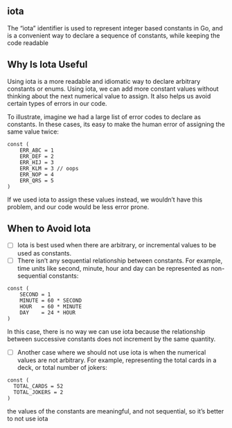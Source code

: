 
## iota 
The “iota” identifier is used to represent integer based constants in Go, and is a convenient way to declare a sequence of constants, while keeping the code readable

## Why Is Iota Useful

Using iota is a more readable and idiomatic way to declare arbitrary constants or enums.
Using iota, we can add more constant values without thinking about the next numerical value to assign.
It also helps us avoid certain types of errors in our code.

To illustrate, imagine we had a large list of error codes to declare as constants. In these cases, its easy to make the human error of assigning the same value twice:
```
const (
	ERR_ABC = 1
	ERR_DEF = 2
	ERR_HIJ = 3
	ERR_KLM = 3 // oops
	ERR_NOP = 4
	ERR_QRS = 5
)
```
If we used iota to assign these values instead, we wouldn’t have this problem, and our code would be less error prone.

## When to Avoid Iota 

- [ ] Iota is best used when there are arbitrary, or incremental values to be used as constants.
- [ ] There isn’t any sequential relationship between constants. For example, time units like second, minute, hour and day can be represented as non-sequential constants:
```
const (
	SECOND = 1
	MINUTE = 60 * SECOND
	HOUR   = 60 * MINUTE
	DAY    = 24 * HOUR
)
```
In this case, there is no way we can use iota because the relationship between successive constants does not increment by the same quantity.

- [ ] Another case where we should not use iota is when the numerical values are not arbitrary. For example, representing the total cards in a deck, or total number of jokers:

```
const (
  TOTAL_CARDS = 52
  TOTAL_JOKERS = 2
)
```

the values of the constants are meaningful, and not sequential, so it’s better to not use iota